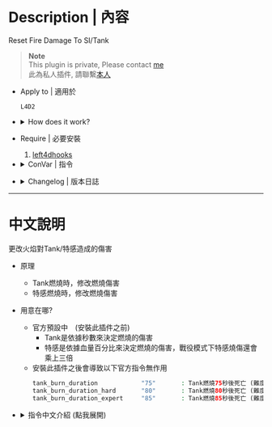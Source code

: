 # Description | 內容
Reset Fire Damage To SI/Tank

> __Note__ <br/>
This plugin is private, Please contact [me](https://github.com/fbef0102/Game-Private_Plugin#私人插件列表-private-plugins-list)<br/>
此為私人插件, 請聯繫[本人](https://github.com/fbef0102/Game-Private_Plugin#私人插件列表-private-plugins-list)

* Apply to | 適用於
	```
	L4D2
	```

* <details><summary>How does it work?</summary>

	* Modify tank burn damage instead of die in certain seconds
	* After install this plugin, the following officla cvars are not working anymore
		```php
		tank_burn_duration            "75"       : Number of seconds a burning Tank takes to die in easy, normal, versus and survival
		tank_burn_duration_hard       "80"       : Number of seconds a burning Tank takes to die in hard
		tank_burn_duration_expert     "85"       : Number of seconds a burning Tank takes to die in expert
		```
		
</details>

* Require | 必要安裝
	1. [left4dhooks](https://forums.alliedmods.net/showthread.php?t=321696)

* <details><summary>ConVar | 指令</summary>

	* cfg/sourcemod/l4d2_si_fire_damage.cfg
		```php
		// 0=Plugin off, 1=Plugin on.
		l4d2_si_fire_damage_enable "1"

		// Burn damage amount applied to the Smoker. (around every 0.18 seconds). 
		// 0=No Burn Damage (Extinguish Fire), -1=Game Default
		l4d2_si_fire_damage_smoker_modify "2"

		// Burn damage amount applied to the Boomer. (around every 0.18 seconds). 
		// 0=No Burn Damage (Extinguish Fire), -1=Game Default
		l4d2_si_fire_damage_boomer_modify "1"

		// Burn damage amount applied to the Hunter. (around every 0.18 seconds). 
		// 0=No Burn Damage (Extinguish Fire), -1=Game Default
		l4d2_si_fire_damage_hunter_modify "2"

		// Burn damage amount applied to the Spitter. (around every 0.18 seconds). 
		// 0=No Burn Damage (Extinguish Fire), -1=Game Default
		l4d2_si_fire_damage_spitter_modify "2"

		// Burn damage amount applied to the Jockey. (around every 0.18 seconds). 
		// 0=No Burn Damage (Extinguish Fire), -1=Game Default
		l4d2_si_fire_damage_jockey_modify "5"

		// Burn damage amount applied to the Charger. (around every 0.18 seconds). 
		// 0=No Burn Damage (Extinguish Fire), -1=Game Default
		l4d2_si_fire_damage_charger_modify "8"

		// Burn damage amount applied to the Tank. (around every 0.18 seconds). 
		// 0=No Burn Damage (Extinguish Fire), -1=Game Default
		l4d2_si_fire_damage_tank_modify "10"
		```
</details>

* <details><summary>Changelog | 版本日誌</summary>

	* v1.1 (2024-2-7)
		* Change plugin name
		* Update Cvars
		* Apply to all SI
		* Require left4dhooks

	* v1.0 (2024-1-28)
		* Initial Release
</details>

- - - -
# 中文說明
更改火焰對Tank/特感造成的傷害

* 原理
	* Tank燃燒時，修改燃燒傷害
	* 特感燃燒時，修改燃燒傷害

* 用意在哪?
    * 官方預設中　(安裝此插件之前)
		* Tank是依據秒數來決定燃燒的傷害
		* 特感是依據血量百分比來決定燃燒的傷害，戰役模式下特感燒傷還會乘上三倍
	* 安裝此插件之後會導致以下官方指令無作用
		```php
		tank_burn_duration            "75"       : Tank燃燒75秒後死亡 (難度為簡單/一般/或模式為對抗/生存)
		tank_burn_duration_hard       "80"       : Tank燃燒80秒後死亡 (難度為進階)
		tank_burn_duration_expert     "85"       : Tank燃燒85秒後死亡 (難度為專家)
		```

* <details><summary>指令中文介紹 (點我展開)</summary>

	* cfg/sourcemod/l4d2_si_fire_damage.cfg
		```php
		// 0=關閉插件, 1=啟動插件
		l4d2_si_fire_damage_enable "1"

		// Smoker的燃燒傷害值 (大約每0.18秒燒傷一次). 
		// 0=無火傷，不會著火, -1=遊戲預設燒傷
		l4d2_si_fire_damage_smoker_modify "2"

		// Boomer的燃燒傷害值 (大約每0.18秒燒傷一次). 
		// 0=無火傷，不會著火, -1=遊戲預設燒傷
		l4d2_si_fire_damage_boomer_modify "1"

		// Hunter的燃燒傷害值 (大約每0.18秒燒傷一次). 
		// 0=無火傷，不會著火, -1=遊戲預設燒傷
		l4d2_si_fire_damage_hunter_modify "2"

		// Spitter的燃燒傷害值 (大約每0.18秒燒傷一次). 
		// 0=無火傷，不會著火, -1=遊戲預設燒傷
		l4d2_si_fire_damage_spitter_modify "2"

		// Jockey的燃燒傷害值 (大約每0.18秒燒傷一次). 
		// 0=無火傷，不會著火, -1=遊戲預設燒傷
		l4d2_si_fire_damage_jockey_modify "5"

		// Charger的燃燒傷害值 (大約每0.18秒燒傷一次). 
		// 0=無火傷，不會著火, -1=遊戲預設燒傷
		l4d2_si_fire_damage_charger_modify "8"

		// Tank的燃燒傷害值 (大約每0.18秒燒傷一次). 
		// 0=無火傷，不會著火, -1=遊戲預設燒傷
		l4d2_si_fire_damage_tank_modify "10"
		```
</details>
